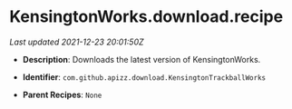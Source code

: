 # KensingtonWorks.download.recipe

_Last updated 2021-12-23 20:01:50Z_

- **Description**: Downloads the latest version of KensingtonWorks.

- **Identifier**: `com.github.apizz.download.KensingtonTrackballWorks`

- **Parent Recipes**: `None`
